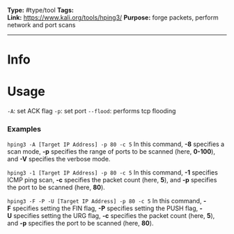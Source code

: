 **Type:** #type/tool
**Tags:**  
**Link:** https://www.kali.org/tools/hping3/
**Purpose:** forge packets, perform network and port scans

---
# Info

# Usage
`-A`: set ACK flag
`-p`: set port
`--flood`: performs tcp flooding

### Examples
`hping3 -A [Target IP Address] -p 80 -c 5`
In this command, **-8** specifies a scan mode, **-p** specifies the range of ports to be scanned (here, **0-100**), and **-V** specifies the verbose mode.

`hping3 -1 [Target IP Address] -p 80 -c 5`
In this command, **-1** specifies ICMP ping scan, **-c** specifies the packet count (here, **5**), and **-p** specifies the port to be scanned (here, **80**).

`hping3 -F -P -U [Target IP Address] -p 80 -c 5`
In this command, **-F** specifies setting the FIN flag, **-P** specifies setting the PUSH flag, **-U** specifies setting the URG flag, **-c** specifies the packet count (here, **5**), and **-p** specifies the port to be scanned (here, **80**).
